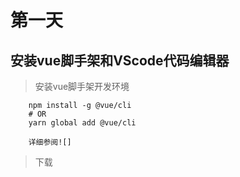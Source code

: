 # 第一天

## 安装vue脚手架和VScode代码编辑器


> 安装vue脚手架开发环境

```
    npm install -g @vue/cli
    # OR
    yarn global add @vue/cli

    详细参阅![]
```



> 下载